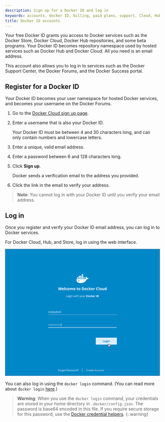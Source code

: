 ```yaml
---
description: Sign up for a Docker ID and log in
keywords: accounts, docker ID, billing, paid plans, support, Cloud, Hub, Store, Forums, knowledge base, beta access
title: Docker ID accounts
---
```


Your free Docker ID grants you access to Docker services such as the Docker
Store, Docker Cloud, Docker Hub repositories, and some beta programs. Your
Docker ID becomes repository namespace used by hosted services such as Docker
Hub and Docker Cloud. All you need is an email address.

This account also allows you to log in to services such as the Docker Support
Center, the Docker Forums, and the Docker Success portal.


## Register for a Docker ID

Your Docker ID becomes your user namespace for hosted Docker services, and becomes your username on the Docker Forums.

1. Go to the [Docker Cloud sign up page](https://cloud.docker.com).

2. Enter a username that is also your Docker ID.

    Your Docker ID must be between 4 and 30 characters long, and can only contain numbers and lowercase letters.

3. Enter a unique, valid email address.

4. Enter a password between 6 and 128 characters long.

3. Click **Sign up**.

   Docker sends a verification email to the address you provided.

4. Click the link in the email to verify your address.

> **Note**: You cannot log in with your Docker ID until you verify your email address.


## Log in

Once you register and verify your Docker ID email address, you can log in
to Docker services.

For Docker Cloud, Hub, and Store, log in using the web interface.

![Login using the web interface](/docker-id/images/login-cloud.png)

You can also log in using the `docker login` command. (You can read more about `docker login` [here](/engine/reference/commandline/login.md).)

> **Warning**:
> When you use the `docker login` command, your credentials are
stored in your home directory in `.docker/config.json`. The password is base64
encoded in this file. If you require secure storage for this password, use the
[Docker credential helpers](https://github.com/docker/docker-credential-helpers).
{:.warning}
